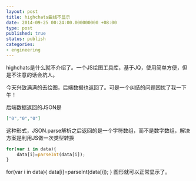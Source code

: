 ```yaml
---
layout: post
title: highchats曲线不显示
date: 2014-09-25 00:24:00.000000000 +08:00
type: post
published: true
status: publish
categories:
- engineering
---
```

highchats是什么就不介绍了。一个JS绘图工具库，基于JQ，使用简单方便，但是不注意的话会坑人。

今天兴致满满的去绘图，后端数据也返回了。可是一个纠结的问题困扰了我一下午！

后端数据返回的JSON是

```json
["0","0","0"]
```

这种形式，JSON.parse解析之后返回的是一个字符数组，而不是数字数组，解决方案是利用JS做一次类型转换

```javascript
for(var i in data){
    data[i]=parseInt(data[i]);
}
```
for(var i in data){
    data[i]=parseInt(data[i]);
}
图形就可以正常显示了。